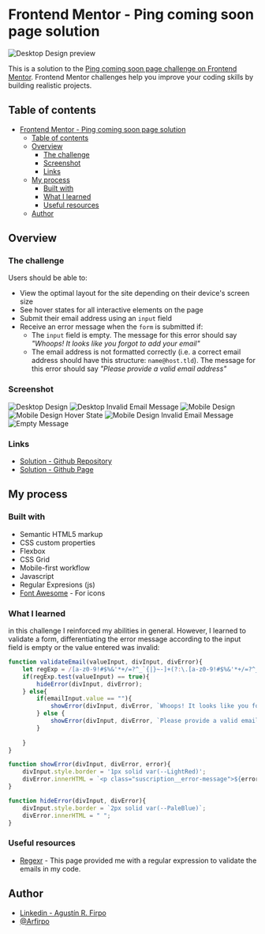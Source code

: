 # Frontend Mentor - Ping coming soon page solution

![Desktop Design preview](./src/images/desktop-preview.jpg)

This is a solution to the [Ping coming soon page challenge on Frontend Mentor](https://www.frontendmentor.io/challenges/ping-single-column-coming-soon-page-5cadd051fec04111f7b848da). Frontend Mentor challenges help you improve your coding skills by building realistic projects.

## Table of contents

- [Frontend Mentor - Ping coming soon page solution](#frontend-mentor---ping-coming-soon-page-solution)
  - [Table of contents](#table-of-contents)
  - [Overview](#overview)
    - [The challenge](#the-challenge)
    - [Screenshot](#screenshot)
    - [Links](#links)
  - [My process](#my-process)
    - [Built with](#built-with)
    - [What I learned](#what-i-learned)
    - [Useful resources](#useful-resources)
  - [Author](#author)

## Overview

### The challenge

Users should be able to:

- View the optimal layout for the site depending on their device's screen size
- See hover states for all interactive elements on the page
- Submit their email address using an `input` field
- Receive an error message when the `form` is submitted if:
	- The `input` field is empty. The message for this error should say *"Whoops! It looks like you forgot to add your email"*
	- The email address is not formatted correctly (i.e. a correct email address should have this structure: `name@host.tld`). The message for this error should say *"Please provide a valid email address"*

### Screenshot

![Desktop Design](./src/images/desktop-design.JPG)
![Desktop Invalid Email Message](./src/images/desktop-invalid-email-message.JPG)
![Mobile Design](./src/images/mobile-design.JPG)
![Mobile Design Hover State](./src/images/mobile-design-hover-state.JPG)
![Mobile Design Invalid Email Message](./src/images/mobile-invalid-email-message.JPG)
![Empty Message](./src/images/empty-email-message.png)

### Links

- [Solution - Github Repository](https://github.com/Arfirpo/ping-coming-soon-page-master)
- [Solution - Github Page](https://arfirpo.github.io/ping-coming-soon-page-master/)

## My process

### Built with

- Semantic HTML5 markup
- CSS custom properties
- Flexbox
- CSS Grid
- Mobile-first workflow
- Javascript
- Regular Expresions (js)
- [Font Awesome](https://fontawesome.com/icons) - For icons

### What I learned

in this challenge I reinforced my abilities in general.
However, I learned to validate a form, differentiating the error message according to the input field is empty or the value entered was invalid:

```js
function validateEmail(valueInput, divInput, divError){
    let regExp = /[a-z0-9!#$%&'*+/=?^_`{|}~-]+(?:\.[a-z0-9!#$%&'*+/=?^_`{|}~-]+)*@(?:[a-z0-9](?:[a-z0-9-]*[a-z0-9])?\.)+[a-z0-9](?:[a-z0-9-]*[a-z0-9])?/g;
    if(regExp.test(valueInput) == true){
        hideError(divInput, divError);
    } else{
        if(emailInput.value == ""){
            showError(divInput, divError, `Whoops! It looks like you forgot to add your email`);
        } else {
            showError(divInput, divError, `Please provide a valid email address`);
        }
        
    }
}

function showError(divInput, divError, error){
    divInput.style.border = '1px solid var(--LightRed)';
    divError.innerHTML = `<p class="suscription__error-message">${error}</p>`;
}

function hideError(divInput, divError){
    divInput.style.border = `2px solid var(--PaleBlue)`;
    divError.innerHTML = " ";
}
```

### Useful resources

- [Regexr](https://www.example.com) - This page provided me with a regular expression to validate the emails in my code.

## Author

- [Linkedin - Agustín R. Firpo](https://www.linkedin.com/in/agustin-rodrigo-firpo-0aa86697/)
- [@Arfirpo](https://www.frontendmentor.io/profile/Arfirpo)
